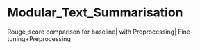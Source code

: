 # Modular_Text_Summarisation
Rouge_score comparison for baseline| with Preprocessing| Fine-tuning+Preprocessing 
